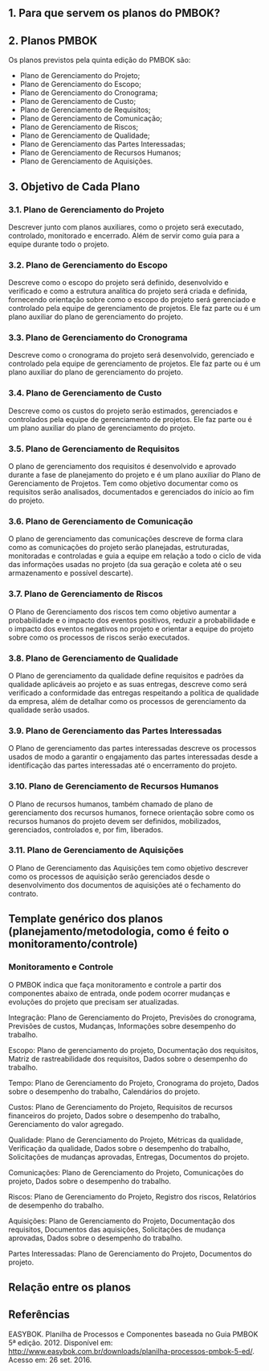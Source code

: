 ## 1. Para que servem os planos do PMBOK?

## 2. **Planos PMBOK**
Os planos previstos pela quinta edição do PMBOK são:

* Plano de Gerenciamento do Projeto;
* Plano de Gerenciamento do Escopo;
* Plano de Gerenciamento do Cronograma;
* Plano de Gerenciamento de Custo;
* Plano de Gerenciamento de Requisitos;
* Plano de Gerenciamento de Comunicação;
* Plano de Gerenciamento de Riscos;
* Plano de Gerenciamento de Qualidade;
* Plano de Gerenciamento das Partes Interessadas;
* Plano de Gerenciamento de Recursos Humanos;
* Plano de Gerenciamento de Aquisições.

## 3. **Objetivo de Cada Plano**
### 3.1. **Plano de Gerenciamento do Projeto**

Descrever junto com planos auxiliares, como o projeto será executado, controlado, monitorado e encerrado.
Além de servir como guia para a equipe durante todo o projeto.

### 3.2. **Plano de Gerenciamento do Escopo**

Descreve como o escopo do projeto será definido, desenvolvido e verificado e como a estrutura analítica do projeto será criada e definida, fornecendo orientação sobre como o escopo do projeto será gerenciado e controlado pela equipe de gerenciamento de projetos. Ele faz parte ou é um plano auxiliar do plano de gerenciamento do projeto.

### 3.3. **Plano de Gerenciamento do Cronograma**

Descreve como o cronograma do projeto será desenvolvido, gerenciado e controlado pela equipe de gerenciamento de projetos. Ele faz parte ou é um plano auxiliar do plano de gerenciamento do projeto.

### 3.4. **Plano de Gerenciamento de Custo**

Descreve como os custos do projeto serão estimados, gerenciados e controlados pela equipe de gerenciamento de projetos. Ele faz parte ou é um plano auxiliar do plano de gerenciamento do projeto.

### 3.5. **Plano de Gerenciamento de Requisitos**

O plano de gerenciamento dos requisitos é desenvolvido e aprovado durante a fase de planejamento do projeto e é um plano auxiliar do Plano de Gerenciamento de Projetos. Tem como objetivo documentar como os requisitos serão analisados, documentados e gerenciados do início ao fim do projeto.

### 3.6. **Plano de Gerenciamento de Comunicação**

O plano de gerenciamento das comunicações descreve de forma clara como as comunicações do projeto serão planejadas, estruturadas, monitoradas e controladas e guia a equipe em relação a todo o ciclo de vida das informações usadas no projeto (da sua geração e coleta até o seu armazenamento e possível descarte).

### 3.7. **Plano de Gerenciamento de Riscos**

O Plano de Gerenciamento dos riscos tem como objetivo aumentar a probabilidade e o impacto dos eventos positivos, reduzir a probabilidade e o impacto dos eventos negativos no projeto e orientar a equipe do projeto sobre como os processos de riscos serão executados.

### 3.8. **Plano de Gerenciamento de Qualidade**

O Plano de gerenciamento da qualidade define requisitos e padrões da qualidade aplicáveis ao projeto e as suas entregas, descreve como será verificado a conformidade das entregas respeitando a política de qualidade da empresa, além de detalhar como os processos de gerenciamento da qualidade serão usados.

### 3.9. **Plano de Gerenciamento das Partes Interessadas**

O Plano de gerenciamento das partes interessadas descreve os processos usados de modo a garantir o engajamento das partes interessadas desde a identificação das partes interessadas até o encerramento do projeto.

### 3.10. **Plano de Gerenciamento de Recursos Humanos**

O Plano de recursos humanos, também chamado de plano de gerenciamento dos recursos humanos, fornece orientação sobre como os recursos humanos do projeto devem ser definidos, mobilizados, gerenciados, controlados e, por fim, liberados. 

### 3.11. **Plano de Gerenciamento de Aquisições**

O Plano de Gerenciamento das Aquisições tem como objetivo descrever como os processos de aquisição serão gerenciados desde o desenvolvimento dos documentos de aquisições até o fechamento do contrato.

## Template genérico dos planos (planejamento/metodologia, como é feito o monitoramento/controle)

### Monitoramento e Controle

O PMBOK indica que faça monitoramento e controle a partir dos componentes abaixo de entrada, onde podem ocorrer mudanças e evoluções do projeto que precisam ser atualizadas.

Integração: Plano de Gerenciamento do Projeto, Previsões do cronograma, Previsões de custos, Mudanças, Informações sobre desempenho do trabalho.

Escopo: Plano de gerenciamento do projeto, Documentação dos requisitos, Matriz de rastreabilidade dos requisitos, Dados sobre o desempenho do trabalho.

Tempo: Plano de Gerenciamento do Projeto, Cronograma do projeto, Dados sobre o desempenho do trabalho, Calendários do projeto.

Custos: Plano de Gerenciamento do Projeto, Requisitos de recursos financeiros do projeto, Dados sobre o desempenho do trabalho, Gerenciamento do valor agregado.

Qualidade: Plano de Gerenciamento do Projeto, Métricas da qualidade, Verificação da qualidade, Dados sobre o desempenho do trabalho, Solicitações de mudanças aprovadas, Entregas, Documentos do projeto.

Comunicações: Plano de Gerenciamento do Projeto, Comunicações do projeto, Dados sobre o desempenho do trabalho.

Riscos: Plano de Gerenciamento do Projeto, Registro dos riscos, Relatórios de desempenho do trabalho.

Aquisições: Plano de Gerenciamento do Projeto, Documentação dos requisitos, Documentos das aquisições, Solicitações de mudança aprovadas, Dados sobre o desempenho do trabalho.

Partes Interessadas: Plano de Gerenciamento do Projeto, Documentos do projeto.

## Relação entre os planos

## Referências

EASYBOK. Planilha de Processos e Componentes baseada no Guia PMBOK 5ª edição. 2012. Disponível em: <http://www.easybok.com.br/downloads/planilha-processos-pmbok-5-ed/>. Acesso em: 26 set. 2016.
